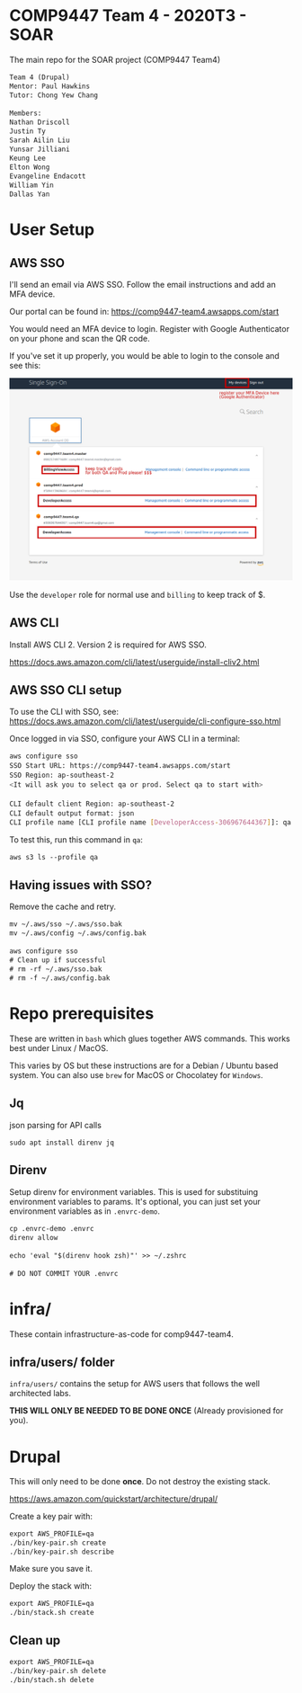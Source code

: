 # COMP9447 Team 4 - 2020T3 - SOAR

The main repo for the SOAR project (COMP9447 Team4)

```
Team 4 (Drupal)
Mentor: Paul Hawkins
Tutor: Chong Yew Chang

Members:
Nathan Driscoll
Justin Ty
Sarah Ailin Liu
Yunsar Jilliani
Keung Lee
Elton Wong
Evangeline Endacott
William Yin
Dallas Yan
```

# User Setup

## AWS SSO

I'll send an email via AWS SSO. Follow the email instructions and add an MFA device.

Our portal can be found in:
https://comp9447-team4.awsapps.com/start

You would need an MFA device to login. Register with Google Authenticator on your phone and scan the QR code.

If you've set it up properly, you would be able to login to the console and see this:

![](doc/img/single-signon.png)

Use the `developer` role for normal use and `billing` to keep track of $.

## AWS CLI

Install AWS CLI 2. Version 2 is required for AWS SSO.

https://docs.aws.amazon.com/cli/latest/userguide/install-cliv2.html

## AWS SSO CLI setup

To use the CLI with SSO, see:
https://docs.aws.amazon.com/cli/latest/userguide/cli-configure-sso.html


Once logged in via SSO, configure your AWS CLI in a terminal:

```sh
aws configure sso
SSO Start URL: https://comp9447-team4.awsapps.com/start
SSO Region: ap-southeast-2
<It will ask you to select qa or prod. Select qa to start with>

CLI default client Region: ap-southeast-2
CLI default output format: json
CLI profile name [CLI profile name [DeveloperAccess-306967644367]]: qa --> THIS IS IMPORTANT! Otherwise you might have to type in a very long profile name...
```

To test this, run this command in `qa`:

```
aws s3 ls --profile qa
```

## Having issues with SSO?

Remove the cache and retry.

```
mv ~/.aws/sso ~/.aws/sso.bak
mv ~/.aws/config ~/.aws/config.bak

aws configure sso
# Clean up if successful
# rm -rf ~/.aws/sso.bak
# rm -f ~/.aws/config.bak
```

# Repo prerequisites

These are written in `bash` which glues together AWS commands. This works best under Linux / MacOS.

This varies by OS but these instructions are for a Debian / Ubuntu based system.
You can also use `brew` for MacOS or Chocolatey for `Windows`.

## Jq
json parsing for API calls

```
sudo apt install direnv jq
```

## Direnv
Setup direnv for environment variables. This is used for substituing environment variables to params.
It's optional, you can just set your environment variables as in `.envrc-demo`.
```
cp .envrc-demo .envrc
direnv allow

echo 'eval "$(direnv hook zsh)"' >> ~/.zshrc

# DO NOT COMMIT YOUR .envrc
```


# infra/ 

These contain infrastructure-as-code for comp9447-team4.

## infra/users/ folder

`infra/users/` contains the setup for AWS users that follows the well architected labs.

**THIS WILL ONLY BE NEEDED TO BE DONE ONCE** (Already provisioned for you).

# Drupal

This will only need to be done **once**. Do not destroy the existing stack.

https://aws.amazon.com/quickstart/architecture/drupal/

Create a key pair with:

```
export AWS_PROFILE=qa
./bin/key-pair.sh create
./bin/key-pair.sh describe
```

Make sure you save it.


Deploy the stack with:

```
export AWS_PROFILE=qa
./bin/stack.sh create
```

## Clean up

```
export AWS_PROFILE=qa
./bin/key-pair.sh delete
./bin/stach.sh delete
```

